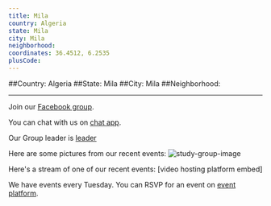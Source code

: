 ```yaml
---
title: Mila
country: Algeria
state: Mila
city: Mila
neighborhood: 
coordinates: 36.4512, 6.2535
plusCode:
---
```


##Country: Algeria
##State: Mila
##City: Mila
##Neighborhood: 
*****
Join our [Facebook group](https://web.facebook.com/groups/free.code.camp.mila/).

You can chat with us on [chat app]().

Our Group leader is [leader]()

Here are some pictures from our recent events:
![study-group-image]()

Here's a stream of one of our recent events:
[video hosting platform embed]

We have events every Tuesday. You can RSVP for an event on [event platform]().

